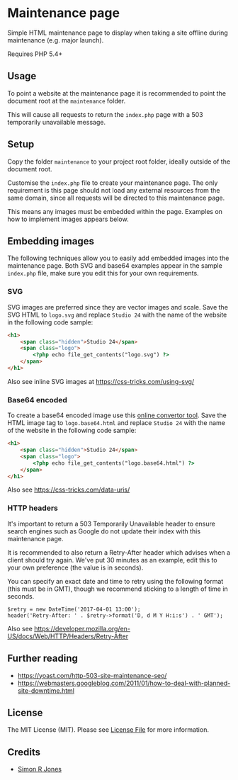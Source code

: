# Maintenance page

Simple HTML maintenance page to display when taking a site offline during maintenance (e.g. major launch).

Requires PHP 5.4+

## Usage
To point a website at the maintenance page it is recommended to point the document root at the `maintenance` folder. 

This will cause all requests to return the `index.php` page with a 503 temporarily unavailable message.

## Setup

Copy the folder `maintenance` to your project root folder, ideally outside of the document root. 

Customise the `index.php` file to create your maintenance page. The only requirement is this page should not load any 
external resources from the same domain, since all requests will be directed to this maintenance page.

This means any images must be embedded within the page. Examples on how to implement images appears below. 

## Embedding images

The following techniques allow you to easily add embedded images into the maintenance page. Both SVG and base64 examples 
appear in the sample `index.php` file, make sure you edit this for your own requirements.

### SVG 

SVG images are preferred since they are vector images and scale. Save the SVG HTML to `logo.svg` and replace `Studio 24` 
with the name of the website in the following code sample:

```html
<h1>
    <span class="hidden">Studio 24</span>
    <span class="logo">
        <?php echo file_get_contents("logo.svg") ?>
    </span>
</h1>
```

Also see inline SVG images at https://css-tricks.com/using-svg/

### Base64 encoded 

To create a base64 encoded image use this [online convertor tool](https://websemantics.uk/tools/image-to-data-uri-converter/). 
Save the HTML image tag to `logo.base64.html` and replace `Studio 24` with the name of the website in the following code sample:

```html
<h1>
    <span class="hidden">Studio 24</span>
    <span class="logo">
        <?php echo file_get_contents("logo.base64.html") ?>
    </span>
</h1>
```

Also see https://css-tricks.com/data-uris/

### HTTP headers

It's important to return a 503 Temporarily Unavailable header to ensure search engines such as Google do not update their 
index with this maintenance page. 

It is recommended to also return a Retry-After header which advises when a client should try again. We've put 30 minutes 
as an example, edit this to your own preference (the value is in seconds).

You can specify an exact date and time to retry using the following format (this must be in GMT), though we recommend 
sticking to a length of time in seconds.

```
$retry = new DateTime('2017-04-01 13:00');
header('Retry-After: ' . $retry->format('D, d M Y H:i:s') . ' GMT');
```

Also see https://developer.mozilla.org/en-US/docs/Web/HTTP/Headers/Retry-After

## Further reading

* https://yoast.com/http-503-site-maintenance-seo/
* https://webmasters.googleblog.com/2011/01/how-to-deal-with-planned-site-downtime.html

## License

The MIT License (MIT). Please see [License File](LICENSE.md) for more information.

## Credits

- [Simon R Jones](https://github.com/simonrjones)

